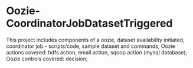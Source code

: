 Oozie-CoordinatorJobDatasetTriggered
====================================

This project includes components of a oozie, dataset availability initiated, coordinator job - 
scripts/code, sample dataset and commands;  Oozie actions covered: hdfs action, email action, 
sqoop action (mysql database);  Oozie controls covered: decision;  
